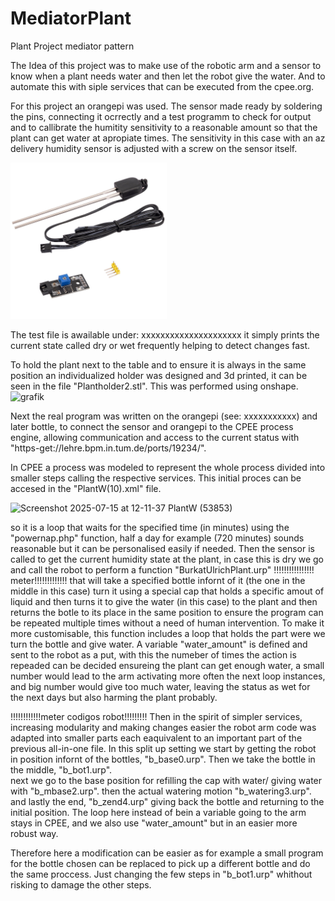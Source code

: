 # MediatorPlant
Plant Project mediator pattern

 The Idea of this project was to make use of the robotic arm and a sensor to know when a plant needs water and then let the robot give the water. And to automate this with siple services that can be executed from the cpee.org.

 For this project an orangepi was used. The sensor made ready by soldering the pins, connecting it ocrrectly and a test programm to check for output and to callibrate the humitity sensitivity to a reasonable amount so that the plant can get water at apropiate times. The sensitivity in this case with an az delivery humidity sensor is adjusted with a screw on the sensor itself.

<img src="https://github.com/DrJohn17/MediatorPlant/blob/main/bodenfeuchtesensor-pflanzen-feuchte-messgerat-mit-korrosionsbestandiger-sonde-kompatibel-mit-arduino-und-raspberry-pi-331653.jpg" width="250" />

  The test file is awailable under:  xxxxxxxxxxxxxxxxxxxxx  it simply prints the current state called dry or wet frequently helping to detect changes fast.

 To hold the plant next to the table and to ensure it is always in the same position an individualized holder was designed and 3d printed, it can be seen in the file "Plantholder2.stl". This was performed using onshape.
 <img width="350" height="300" alt="grafik" src="https://github.com/user-attachments/assets/66c4ef1e-2bdc-4d81-92c0-947b41ae0b04" />


 Next the real program was written on the orangepi (see: xxxxxxxxxxx) and later bottle, to connect the sensor and orangepi to the CPEE process engine, allowing communication and access to the current status with "https-get://lehre.bpm.in.tum.de/ports/19234/".

 In CPEE a process was modeled to represent the whole process divided into smaller steps calling the respective services. This initial proces can be accesed in the "PlantW(10).xml" file. 

 <img width="300" height="400" alt="Screenshot 2025-07-15 at 12-11-37 PlantW (53853)" src="https://github.com/user-attachments/assets/91a9f896-d2c6-465d-9d9c-7250d8fa1e8b" />

 so it is a loop that waits for the specified time (in minutes) using the "powernap.php" function, half a day for example (720 minutes) sounds reasonable but it can be personalised easily if needed. Then the sensor is called to get the current humidity state at the plant, in case this is dry we go and call the robot to perform a function "BurkatUlrichPlant.urp"   !!!!!!!!!!!!!!!!  meter!!!!!!!!!!!!!   that will take a specified bottle infornt of it (the one in the middle in this case) turn it using a special cap that holds a specific amout of liquid and then turns it  to give the water (in this case) to the plant and then returns the botle to its place in the same position to ensure the program can be repeated multiple times without a need of human intervention. To make it more customisable, this function includes a loop that holds the part were we turn the bottle and give water. A variable "water_amount" is defined and sent to the robot as a put, with this the numeber of times the action is repeaded can be decided ensureing the plant can get enough water, a small number would lead to the arm activating more often the next loop instances, and big number would give too much water, leaving the status as wet for the next days but also harming the plant probably. 

!!!!!!!!!!!!meter codigos robot!!!!!!!!!
 Then in the spirit of simpler services, increasing modularity and making changes easier the robot arm code was adapted into smaller parts each eaquivalent to an important part of the previous all-in-one file. 
 In this split up setting we start by getting the robot in position infornt of the bottles, "b_base0.urp".
 Then we take the bottle in the middle, "b_bot1.urp".     
 next we go to the base position for refilling the cap with water/ giving water with "b_mbase2.urp".
 then the actual watering motion "b_watering3.urp".
 and lastly the end, "b_zend4.urp" giving back the bottle and returning to the initial position.
The loop here instead of bein a variable going to the arm stays in CPEE, and we also use "water_amount" but in an easier more robust way.

 Therefore here a modification can be easier as for example a small program for the bottle chosen can be replaced to pick up a different bottle and do the same proccess. Just changing the few steps in "b_bot1.urp" whithout risking to damage the other steps. 


